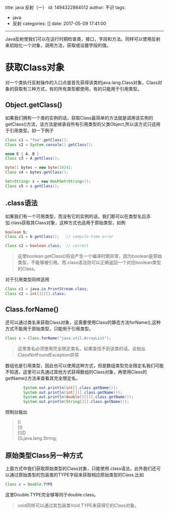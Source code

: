 title: java 反射（一）
id: 1494322864512
author: 不识
tags:
  - java
  - 反射
categories: []
date: 2017-05-09 17:41:00
---



Java反射使我们可以在运行时期检查类，接口，字段和方法。同样可以使用反射来初始化一个对象，调用方法，获取或设置字段的值。
<!-- more -->

# 获取Class对象
对一个类执行反射操作的入口点是首先获得该类的java.lang.Class对象，Class对象的获取有三种方式，有的所有类型都使用，有的只能用于引用类型。

## Object.getClass()
如果我们拥有一个类的实例的话，获取Class最简单的方法就是调用该实例的getClass()方法，该方法是继承自所有引用类型的父类Object,所以该方式只适用于引用类型。如一下例子

```java
Class c1 = "foo".getClass();
Class c2 = System.console().getClass();

enum E { A, B }
Class c3 = A.getClass();

byte[] bytes = new byte[1024];
Class c4 = bytes.getClass();

Set<String> s = new HashSet<String>();
Class c5 = s.getClass();
```
## .class语法
如果我们有一个可用类型，而没有它的实例的话，我们那可以在类型名后添加.class获取其Class对象，这种方式也适用于原始类型，如例
```java
boolean b;
Class c1 = b.getClass();   // compile-time error

Class c2 = boolean.class;  // correct

```
>这里boolean.getClass()将会产生一个编译时期异常，因为boolean是原始类型，不能够被引用。而.class语法则可以正确返回一个对应boolean类型的Class。

对于引用类型同样适用

```java
Class c1 = java.io.PrintStream.class;
Class c2 = int[][][].class;
```

## Class.forName()
还可以通过类名来获取Class对象，这需要使用Class的静态方法forName(),这种方式不能用于原始类型，只能用于引用类型。
```java
Class c = Class.forName("java.util.ArrayList");
```
>这里类名必须使用完全限定类名，如果查找不到该类的话，会抛出ClassNotFoundException异常

数组也是引用类型，因此也可以使用这种方式，但是数组类型完全限定名我们可能不知道，这里可以先通过其他方式获得数组的Class对象，再使用Class的getName()方法来查看其完全限定名。

```java
        System.out.println(int[].class.getName());
        System.out.println(int[][].class.getName());
        System.out.println(double[][][].class.getName());
        System.out.println(String[][].class.getName());
```
控制台输出
>[I  
[[I  
[[[D  
[[Ljava.lang.String;  

## 原始类型Class另一种方式
上面方式中我们获取原始类型的Class对象，只能使用.class语法，此外我们还可以通过原始类型的包装类的TYPE字段来获取相应原始类型的Class.比如
```java
Class c = Double.TYPE
```
这里Double.TYPE完全够等同于double.class。
>void同样可以通过其包装类Void.TYPE来获得它的Class对象。
